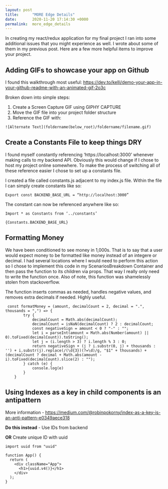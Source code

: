 ```yaml
---
layout: post
title:      "MORE Edge Details"
date:       2020-11-20 17:14:30 +0000
permalink:  more_edge_details
---
```


In creating my react/redux application for my final project I ran into some additional issues that you might experience as well. I wrote about some of them in my previous post. Here are a few more helpful items to improve your project.

## Adding GIFs to showcase your app on Github

I found this walkthrough most useful:
https://dev.to/kelli/demo-your-app-in-your-github-readme-with-an-animated-gif-2o3c

Broken down into simple steps:

1. Create a Screen Capture GIF using GIPHY CAPTURE
2. Move the GIF file into your project folder structure
3. Reference the GIF with: 
```
![Alternate Text](foldername(below_root)/foldername/filename.gif)
```

## Create a Constants File to keep things DRY

I found myself constantly referencing ‘https://localhost:3000’ whenever making calls to my backend API. Obviously this would change if I chose to host my project online somewhere. To make the process of switching all of these reference  easier I chose to set up a constants file.

I created a file called constants.js adjacent to my index.js file. Within the file I can simply create constants like so:

```
Export const BACKEND_BASE_URL = “http://localhost:3000”
```

The constant can now be referenced anywhere like so:
```
Import * as Constants from ‘../constants’

{Constants.BACKEND_BASE_URL}
```

## Formatting Money

We have been conditioned to see money in 1,000s. That is to say that a user would expect money to be formatted like money instead of an integere or decimal. I had several locations where I would need to perform this action so I chose to implement this code in my ScenariosBreakdown Container and then pass the function to its children via props. That way I really only need to write the function once. Also of note, this function was shamelessly stolen from stackoverflow. 

The function inserts commas as needed, handles negative values,  and removes extra decimals if needed. Highly useful.

```
 const formatMoney = (amount, decimalCount = 2, decimal = ".", thousands = ",") => {
        try {
            decimalCount = Math.abs(decimalCount);
            decimalCount = isNaN(decimalCount) ? 2 : decimalCount;
            const negativeSign = amount < 0 ? "-" : "";
            let i = parseInt(amount = Math.abs(Number(amount) || 0).toFixed(decimalCount)).toString();
            let j = (i.length > 3) ? i.length % 3 : 0;
            return negativeSign + (j ? i.substr(0, j) + thousands : '') + i.substr(j).replace(/(\d{3})(?=\d)/g, "$1" + thousands) + (decimalCount ? decimal + Math.abs(amount - i).toFixed(decimalCount).slice(2) : "");
        } catch (e) {
            console.log(e)
        }
    }
```

## Using Indexes as a key in child components is an antipattern

More information - https://medium.com/@robinpokorny/index-as-a-key-is-an-anti-pattern-e0349aece318

**Do this instead** - Use IDs from backend

**OR** Create unique ID with uuid

```
import uuid from "uuid"

function App() {
  return (
    <div className="App">
      <h1>{uuid.v4()}</h1>
    </div>
  );
}
```



